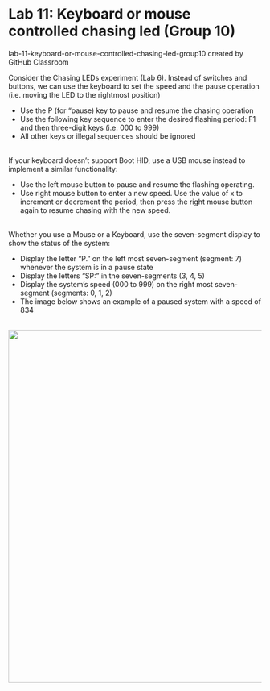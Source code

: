 # Lab 11: Keyboard or mouse controlled chasing led (Group 10)
lab-11-keyboard-or-mouse-controlled-chasing-led-group10 created by GitHub Classroom

Consider the Chasing LEDs experiment (Lab 6). Instead of switches and buttons, we can use the 
keyboard to set the speed and the pause operation (i.e. moving the LED to the rightmost position) 
- Use the P (for “pause) key to pause and resume the chasing operation 
- Use the following key sequence to enter the desired flashing period: F1 and then three-digit keys (i.e. 000 to 999) 
- All other keys or illegal sequences should be ignored 
<br></br>

If your keyboard doesn’t support Boot HID, use a USB mouse instead to implement a similar 
functionality: 
- Use the left mouse button to pause and resume the flashing operating. 
- Use right mouse button to enter a new speed. Use the value of x to increment or decrement the period, then press the right mouse button again to resume chasing with the new speed. 
<br></br>

Whether you use a Mouse or a Keyboard, use the seven-segment display to show the status of the 
system: 
- Display the letter “P.” on the left most seven-segment (segment: 7) whenever the system is in a pause state 
- Display the letters “SP:” in the seven-segments (3, 4, 5) 
- Display the system’s speed (000 to 999) on the right most seven-segment (segments: 0, 1, 2) 
- The image below shows an example of a paused system with a speed of 834 
<br></br>
<p align="left"><img src="https://github.com/aseddin-teaching/lab-11-keyboard-or-mouse-controlled-chasing-led-group10/blob/main/system_example.png" width="700"></p>

